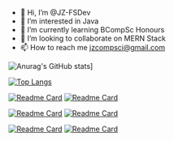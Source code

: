 - 👋 Hi, I’m @JZ-FSDev
- 👀 I’m interested in Java
- 🌱 I’m currently learning BCompSc Honours
- 💞️ I’m looking to collaborate on MERN Stack
- 📫 How to reach me jzcompsci@gmail.com

<!---
JZ-FSDev/JZ-FSDev is a ✨ special ✨ repository because its `README.md` (this file) appears on your GitHub profile.
You can click the Preview link to take a look at your changes.
--->

![Anurag's GitHub stats](https://github-readme-stats.vercel.app/api?username=JZ-FSDev&show_icons=true&theme=dark)]

[![Top Langs](https://github-readme-stats.vercel.app/api/top-langs/?username=JZ-FSDev&langs_count=10&theme=dark)](https://github.com/JZ-FSDev)

[![Readme Card](https://github-readme-stats.vercel.app/api/pin/?theme=dark&username=JZ-FSDev&repo=Bank)](https://github.com/JZ-FSDev/Bank) [![Readme Card](https://github-readme-stats.vercel.app/api/pin/?theme=dark&username=JZ-FSDev&repo=Matrix-Calculator)](https://github.com/JZ-FSDev/Matrix-Calculator)

[![Readme Card](https://github-readme-stats.vercel.app/api/pin/?theme=dark&username=JZ-FSDev&repo=Sudoku-Solver)](https://github.com/JZ-FSDev/Sudoku-Solver) [![Readme Card](https://github-readme-stats.vercel.app/api/pin/?theme=dark&username=JZ-FSDev&repo=DSA-Practice)](https://github.com/JZ-FSDev/DSA-Practice)

[![Readme Card](https://github-readme-stats.vercel.app/api/pin/?theme=dark&username=JZ-FSDev&repo=Advent-of-Code-2021)](https://github.com/JZ-FSDev/Advent-of-Code-2021) [![Readme Card](https://github-readme-stats.vercel.app/api/pin/?theme=dark&username=JZ-FSDev&repo=jz-fsdev.github.io)](https://github.com/JZ-FSDev/jz-fsdev.github.io)
